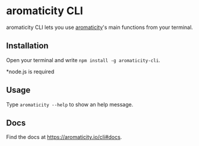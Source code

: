 # aromaticity CLI

aromaticity CLI lets you use <a href="https://aromaticity.io">aromaticity</a>'s main functions from your terminal.

## Installation
Open your terminal and write `npm install -g aromaticity-cli`.

*node.js is required

## Usage
Type `aromaticity --help` to show an help message.

## Docs
Find the docs at <a href="https://aromaticity.io/cli#docs">https://aromaticity.io/cli#docs</a>.
